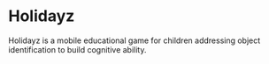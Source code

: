 # Holidayz
 Holidayz is a mobile educational game for children addressing object identification to build cognitive ability.
